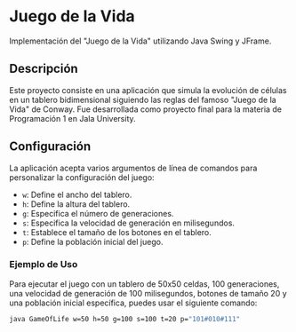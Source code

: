 # Juego de la Vida

Implementación del "Juego de la Vida" utilizando Java Swing y JFrame.

## Descripción

Este proyecto consiste en una aplicación que simula la evolución de células en un tablero bidimensional siguiendo las reglas del famoso "Juego de la Vida" de Conway. Fue desarrollada como proyecto final para la materia de Programación 1 en Jala University.

## Configuración

La aplicación acepta varios argumentos de línea de comandos para personalizar la configuración del juego:

- `w`: Define el ancho del tablero.
- `h`: Define la altura del tablero.
- `g`: Especifica el número de generaciones.
- `s`: Especifica la velocidad de generación en milisegundos.
- `t`: Establece el tamaño de los botones en el tablero.
- `p`: Define la población inicial del juego.

### Ejemplo de Uso

Para ejecutar el juego con un tablero de 50x50 celdas, 100 generaciones, una velocidad de generación de 100 milisegundos, botones de tamaño 20 y una población inicial específica, puedes usar el siguiente comando:

```bash
java GameOfLife w=50 h=50 g=100 s=100 t=20 p="101#010#111"

